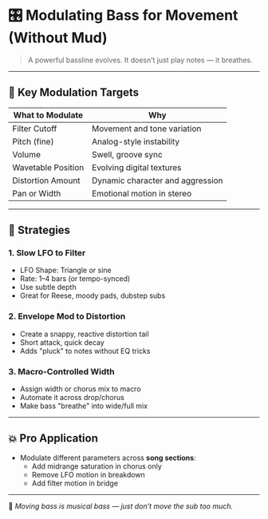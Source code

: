 # 🎛️ Modulating Bass for Movement (Without Mud)

> A powerful bassline evolves. It doesn’t just play notes — it breathes.

---

## 🧠 Key Modulation Targets

| What to Modulate       | Why                                     |
|-------------------------|------------------------------------------|
| Filter Cutoff           | Movement and tone variation              |
| Pitch (fine)            | Analog-style instability                 |
| Volume                  | Swell, groove sync                       |
| Wavetable Position      | Evolving digital textures                |
| Distortion Amount       | Dynamic character and aggression         |
| Pan or Width            | Emotional motion in stereo               |

---

## 📐 Strategies

### 1. Slow LFO to Filter
- LFO Shape: Triangle or sine
- Rate: 1–4 bars (or tempo-synced)
- Use subtle depth
- Great for Reese, moody pads, dubstep subs

### 2. Envelope Mod to Distortion
- Create a snappy, reactive distortion tail
- Short attack, quick decay
- Adds "pluck" to notes without EQ tricks

### 3. Macro-Controlled Width
- Assign width or chorus mix to macro
- Automate it across drop/chorus
- Make bass "breathe" into wide/full mix

---

## 💥 Pro Application

- Modulate different parameters across **song sections**:
  - Add midrange saturation in chorus only
  - Remove LFO motion in breakdown
  - Add filter motion in bridge

---

🧠 *Moving bass is musical bass — just don’t move the sub too much.*
